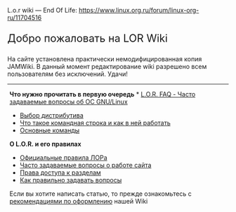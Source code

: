 L.o.r wiki — End Of Life:
<https://www.linux.org.ru/forum/linux-org-ru/11704516>

<div class="top" style="margin: 10px 0; border: 0px #ddd solid;">

<div style="font-size:170%;border: 0px #d00 solid; ">

Добро пожаловать на LOR Wiki

</div>

<div style="margin: 1.0em 0 1.0em 0;font-size:100%;border: 0px #880 solid; ">

На сайте установлена практически немодифицированная копия JAMWiki. В
данный момент редактирование wiki разрешено всем пользователям без
исключений. Удачи\!

</div>

</div>

-----

<div class="mid" style="margin: 10px 0; border: 0px #f0a solid;">

<div style="margin: 1.0em 0 1.0em 0;padding: 0 5px; border: 0px #ddd solid; ">

**Что нужно прочитать в первую очередь**
\* [L.O.R. FAQ - Часто задаваемые вопросы об ОС
GNU/Linux](Lor-faq)

  - [Выбор дистрибутива](Выбор_дистрибутива)
  - [Что такое командная строка и как в ней
    работать](Что_такое_командная_строка_и_как_в_ней_работать)
  - [Основные команды](Основные_команды)

</div>

<div style="margin: 1.0em 0 1.0em 0;padding: 0 5px; border: 0px #ddd solid; ">

**О L.O.R. и его правилах**

  - [Официальные правила ЛОРа](http://www.linux.org.ru/rules.jsp)
  - [Часто задаваемые вопросы о работе сайта](Linux.org.ru)
  - [Права доступа к разделам](LOR_Access_Rights)
  - [Как правильно задавать
    вопросы](http://segfault.kiev.ua/smart-questions-ru.html)

</div>

</div>

<div class="bottom" style="margin: 10px 0;border: 0px #00f solid;">

<div style="margin: 1.0em 0 1.0em 0;padding: 0 5px; border: 0px #ddd solid;">

Если вы хотите написать статью, то прежде ознакомьтесь с [рекомендациями
по оформлению](как_правильно_оформлять) нашей Wiki

</div>

</div>